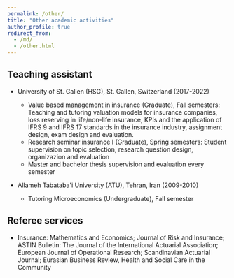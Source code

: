 ```yaml
---
permalink: /other/
title: "Other academic activities"
author_profile: true
redirect_from: 
  - /md/
  - /other.html
---
```



## Teaching assistant ##
* University of St. Gallen (HSG), St. Gallen, Switzerland (2017-2022)
  * Value based management in insurance (Graduate), Fall semesters: Teaching and tutoring valuation models for insurance companies, loss reserving in life/non-life insurance, KPIs and the application of IFRS 9 and IFRS 17 standards in the insurance industry, assignment design, exam design and evaluation.
  * Research seminar insurance I (Graduate), Spring semesters: Student supervision on topic selection, research question design, organizazion and evaluation
  * Master and bachelor thesis supervision and evaluation every semester

* Allameh Tabataba'i University (ATU), Tehran, Iran (2009-2010)
  * Tutoring Microeconomics (Undergraduate), Fall semester



## Referee services ##
 * Insurance: Mathematics and Economics; Journal of Risk and Insurance; ASTIN Bulletin: The Journal of the International Actuarial Association; European Journal of Operational Research; Scandinavian Actuarial Journal; Eurasian Business Review, Health and Social Care in the Community

